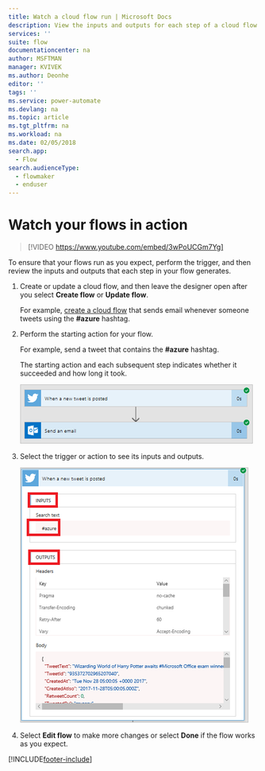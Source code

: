 ```yaml
---
title: Watch a cloud flow run | Microsoft Docs
description: View the inputs and outputs for each step of a cloud flow to verify that it behaves as expected.
services: ''
suite: flow
documentationcenter: na
author: MSFTMAN
manager: KVIVEK
ms.author: Deonhe
editor: ''
tags: ''
ms.service: power-automate
ms.devlang: na
ms.topic: article
ms.tgt_pltfrm: na
ms.workload: na
ms.date: 02/05/2018
search.app: 
  - Flow
search.audienceType: 
  - flowmaker
  - enduser
---
```

# Watch your flows in action


>[!VIDEO https://www.youtube.com/embed/3wPoUCGm7Yg]

To ensure that your flows run as you expect, perform the trigger, and then review the inputs and outputs that each step in your flow generates.

1. Create or update a cloud flow, and then leave the designer open after you select **Create flow** or **Update flow**.

     For example, [create a cloud flow](get-started-logic-flow.md) that sends email whenever someone tweets using the **#azure** hashtag.
1. Perform the starting action for your flow.

    For example, send a tweet that contains the **#azure** hashtag.

    The starting action and each subsequent step indicates whether it succeeded and how long it took.

    ![Image of a successful run](./media/see-a-flow-run/successful-flow-run.png)
1. Select the trigger or action to see its inputs and outputs.

    ![Image of a successful run with expanded cards](./media/see-a-flow-run/successful-flow-expanded-cards.png)
1. Select **Edit flow** to make more changes or select **Done** if the flow works as you expect.


[!INCLUDE[footer-include](includes/footer-banner.md)]